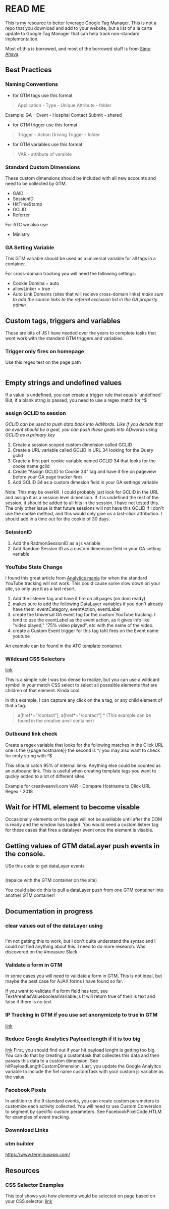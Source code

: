 # READ ME
This is my resource to better leverage Google Tag Manager. 
This is not a repo that you download and add to your website, but a list of a la carte update to Google Tag Manager that can help track non-standard implementaiton.

Most of this is borrowed, and most of the borrowed stuff is from [Simo Ahava](https://www.simoahava.com/).


## Best Practices

### Naming Conventions
- for GTM tags use this format
> Application - Type - Unique Attribute - folder

Example: GA - Event - Hospital Contact Submit - shared

- for GTM trigger use this format
> Trigger - Action Driving Trigger - folder

- for GTM variables use this format
> VAR - attribute of varaible

### Standard Custom Dimensions
These custom dimensions should be included with all new accounts and need to be collected by GTM. 
- GAID
- SessionID
- HitTimeStamp
- GCLID
- Referrer

For ATC we also use
- Ministry


### GA Setting Variable
This GTM variable should be used as a universal variable for all tags in a container. 

For cross-domain tracking you will need the following settings:
- Cookie Domina = auto
- allowLinker = true
- Auto Link Domains (sites that will recieve cross-domain links)
*make sure to add the source links to the referral exclusion list in the GA property admin*


## Custom tags, triggers and variables
These are bits of JS I have needed over the years to complete tasks that wont work with the standard GTM triggers and variables. 

### Trigger only fires on homepage

Use this regex test on the page path 
``` ^/(\?(.*))?$
```

## Empty strings and undefined values
If a value is undefined, you can create a trigger rule that equals 'undefined'
But, if a blank strng is passed, you need to use a regex match for ^$

### assign GCLID to session
*GCLID can be used to push data back into AdWords. Like if you decide that an event should be a goal, you can push these goals into ADwords using GCLID as a primary key*
1. Create a session scoped custom dimension called GCLID
1. Create a URL variable called GCLID in URL 34 looking for the Query gclid
1. Craete a first part cookie variable named GCLID 34 that looks for the cooke name gclid
1. Create "Assign GCLID to Cookie 34" tag and have it fire on pageview before your GA page tracker fires
1. Add GCLID 34 as a custom dimesion field in your GA settings variable

Note: This may be overkill. I could probably just look for GCLID in the URL and assign it as a session level dimension. If it is undefined the rest of the session, it should be added to all hits in the session. I have not tested this. The only other issue is that future sessions will not have this GCLID if I don't use the cookie method, and this would only give us a last-click attribution. I should add in a time out for the cookie of 30 days.

### SeissionID
1. Add the RadmonSessionID as a js variable
1. Add Random Session ID as a custom dimension field in your GA setting variable

### YouTube State Change
I found this great article from [Analytics mania](https://www.analyticsmania.com/post/youtube-tracking-google-tag-manager-solved/) for when the standard YouTube tracking will not work. This could cause some slow down on your site, so only use it as a last resort. 
1. Add the listener tag and have it fire on all pages (on dom ready)
1. makes sure to add the following DataLayer variables if you don't already have them: eventCategory, eventAction, eventLabel
1. create the Universal GA event tag for the custom YouTube tracking. I tend to use the eventLabel as the event action, as it gives info like "video played," "75% video played", etc with the name of the video.
1. create a Custom Event trigger for this tag taht fires on the Event name youtube

An example can be found in the ATC template container.

### Wildcard CSS Selectors
[link](https://www.simoahava.com/analytics/use-wildcard-css-selectors-with-all-elements-triggers/)

This is a simple rule I was too dense to realize, but you can use a wildcard symbol in your match CSS select to select all posssible elements that are children of that element. Kinda cool. 

In this example, I can capture any click on the a tag, or any child element of that a tag. 
> a[href*="/contact"], a[href*="/contact"] * (This example can be found in the creative anvil container)


### Outbound link check
Create a regex variable that looks for the following matches in the Click URL
one is the {{page hostname}}
the second is ^/
you may also want to check for emty string with ^$

This should catch 95% of internal links. Anything else could be counted as an outbound link. This is useful when creating template tags you want to quckly added to a lot of different sites. 

Example for creativeanvil.com VAR - Compare Hostname to Click URL Regex - 2018


## Wait for HTML element to become visable
Occasionally elements on the page will not be availiable until after the DOM is ready and the window has loaded. You would need a custom listner tag for these cases that fires a datalayer event once the element is visable. 

## Getting values of GTM dataLayer push events in the console.
USe this code to get dataLayer events 

``` google_tag_manager['GTM-MLZ64TT'].dataLayer.get({split: function() { return [] }});
```

(repalce with the GTM container on the site)

You could also do this to pull a dataLayer push from one GTM container into another GTM container!


## Documentation in progress

### clear values out of the dataLayer using 
``` dataLayer.push({_clear: true}); 
```

I'm not getting this to work, but I don't quite understand the syntax and I could not find anything about this. I need to do more research. Was discovered on the #measure Slack



### Validate a form in GTM
In some cases you will need to vaildate a form in GTM. This is not ideal, but maybe the best case for AJAX forms I have found so far.

If you want to validate if a form field has text, see TextAreahasValuebooleanVariable.js
It will return true of their is text and false if there is no text


### IP Tracking in GTM if you use set anonymizeIp to true in GTM
[link](https://www.simoahava.com/analytics/block-internal-traffic-gtm/)


### Reduce Google Analytics Payload length if it is too big
[link](https://www.simoahava.com/analytics/automatically-reduce-google-analytics-payload-length/)
First, you should find out if your hit payload lenght is getting too big. You can do that by creating a customtask that collectes this data and then passes this data to a custom dimension. See hitPayloadLengthCustomDimension. 
Last, you update the Google Analyitcs variable to include the fiel name customTask with your custom js variable as the value. 

### Facebook Pixels
In addition to the 9 standard events, you can create custom perameters to customize each activity collected. You will need to use Custom Conversion to segment by specific custom perameters. See FacebookPixelCode.HTLM for examples of event tracking. 

### Downnload Links

### utm builder
https://www.terminusapp.com/

## Resources

### CSS Selector Examples
This tool shows you how elements would be selected on page based on your CSS selector. 
[link](https://www.w3schools.com/cssref/trysel.asp)